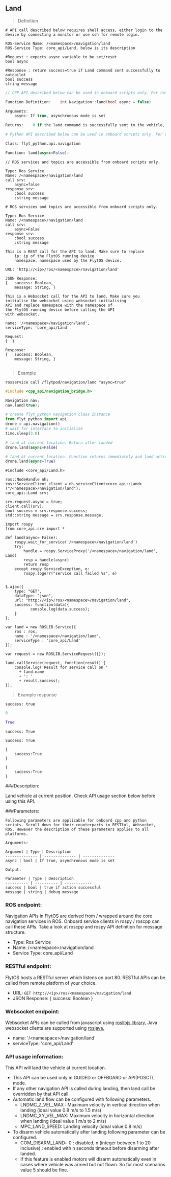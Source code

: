 ## Land


> Definition

```shell
# API call described below requires shell access, either login to the device by connecting a monitor or use ssh for remote login.

ROS-Service Name: /<namespace>/navigation/land
ROS-Service Type: core_api/Land, below is its description

#Request : expects async variable to be set/reset
bool async

#Response : return success=true if Land command sent successfully to autopilot
bool success
string message
```

```cpp
// CPP API described below can be used in onboard scripts only. For remote scripts you can use http client libraries to call FlytOS REST endpoints from cpp.

Function Definition:    int Navigation::land(bool async = false)

Arguments:
    async: If true, asynchronous mode is set

Returns:    0 if the land command is successfully sent to the vehicle, else returns 1.
```

```python
# Python API described below can be used in onboard scripts only. For remote scripts you can use http client libraries to call FlytOS REST endpoints from python.

Class: flyt_python.api.navigation

Function: land(async=False):
```

```cpp--ros
// ROS services and topics are accessible from onboard scripts only.

Type: Ros Service
Name: /<namespace>/navigation/land
call srv: 
    async=false
response srv: 
    :bool success
    :string message
```

```python--ros
# ROS services and topics are accessible from onboard scripts only.

Type: Ros Service
Name: /<namespace>/navigation/land
call srv: 
    async=False
response srv: 
    :bool success
    :string message

```

```javascript--REST
This is a REST call for the API to land. Make sure to replace 
    ip: ip of the FlytOS running device
    namespace: namespace used by the FlytOS device.

URL: 'http://<ip>/ros/<namespace>/navigation/land'

JSON Response:
{   success: Boolean,
    message: String, }

```

```javascript--Websocket
This is a Websocket call for the API to land. Make sure you 
initialise the websocket using websocket initialising 
API and replace namespace with the namespace of 
the FlytOS running device before calling the API 
with websocket.

name: '/<namespace>/navigation/land',
serviceType: 'core_api/Land'

Request:
{  }

Response:
{   success: Boolean,
    message: String, }


```


> Example

```shell
rosservice call /flytpod/navigation/land "async=true" 
```

```cpp
#include <cpp_api/navigation_bridge.h>

Navigation nav;
nav.land(true);
```

```python
# create flyt_python navigation class instance
from flyt_python import api
drone = api.navigation()
# wait for interface to initialize
time.sleep(3.0)

# land at current location. Return after landed
drone.land(async=False)

# land at current location. Function returns immediately and land action finishes asynchronously.  
drone.land(async=True)
```

```cpp--ros
#include <core_api/Land.h>

ros::NodeHandle nh;
ros::ServiceClient client = nh.serviceClient<core_api::Land>("/<namespace>/navigation/land");
core_api::Land srv;

srv.request.async = true;
client.call(srv);
bool success = srv.response.success;
std::string message = srv.response.message;
```

```python--ros
import rospy
from core_api.srv import *

def land(async= False):
    rospy.wait_for_service('/<namespace>/navigation/land')
    try:
        handle = rospy.ServiceProxy('/<namespace>/navigation/land', Land)
        resp = handle(async)
        return resp
    except rospy.ServiceException, e:
        rospy.logerr("service call failed %s", e)

```

```javascript--REST

$.ajax({
    type: "GET",
    dataType: "json",
    url: "http://<ip>/ros/<namespace>/navigation/land",  
    success: function(data){
           console.log(data.success);
    }
};

```

```javascript--Websocket
var land = new ROSLIB.Service({
    ros : ros,
    name : '/<namespace>/navigation/land',
    serviceType : 'core_api/Land'
});

var request = new ROSLIB.ServiceRequest({});

land.callService(request, function(result) {
    console.log('Result for service call on '
      + land.name
      + ': '
      + result.success);
});
```


> Example response

```shell
success: true
```

```cpp
0
```

```python
True
```

```cpp--ros
success: True
```

```python--ros
Success: True
```

```javascript--REST
{
    success:True
}

```

```javascript--Websocket
{
    success:True
}

```





###Description:

Land vehicle at current position. Check API usage section below before using this API.

###Parameters:
    
    Following parameters are applicable for onboard cpp and python scripts. Scroll down for their counterparts in RESTful, Websocket, ROS. However the description of these parameters applies to all platforms. 
    
    Arguments:
    
    Argument | Type | Description
    -------------- | -------------- | --------------
    async | bool | If true, asynchronous mode is set
    
    Output:
    
    Parameter | Type | Description
    ---------- | ---------- | ------------
    success | bool | true if action successful
    message | string | debug message

### ROS endpoint:
Navigation APIs in FlytOS are derived from / wrapped around the core navigation services in ROS. Onboard service clients in rospy / roscpp can call these APIs. Take a look at roscpp and rospy API definition for message structure. 

* Type: Ros Service</br> 
* Name: /\<namespace\>/navigation/land</br>
* Service Type: core_api/Land

### RESTful endpoint:
FlytOS hosts a RESTful server which listens on port 80. RESTful APIs can be called from remote platform of your choice.

* URL: ``GET http://<ip>/ros/<namespace>/navigation/land``
* JSON Response:
{
    success: Boolean
}


### Websocket endpoint:
Websocket APIs can be called from javascript using  [roslibjs library.](https://github.com/RobotWebTools/roslibjs) 
Java websocket clients are supported using [rosjava.](http://wiki.ros.org/rosjava)

* name: '/\<namespace\>/navigation/land'</br>
* serviceType: 'core_api/Land'


### API usage information:

This API will land the vehicle at current location. 

* This API can be used only in GUIDED or OFFBOARD or API|POSCTL mode.
* If any other navigation API is called during landing, then land call be overridden by that API call. 
* Automatic land flow can be configured with following parameters.
  * LNDMC_Z_VEL_MAX : Maximum velocity in vertical direction when landing (ideal value 0.8 m/s to 1.5 m/s)
  * LNDMC_XY_VEL_MAX: Maximum velocity in horizontal direction when landing (ideal value 1 m/s to 2 m/s)
  * MPC_LAND_SPEED: Landing velocity (ideal value 0.8 m/s)
* To disarm vehicle automatically after landing following parameter can be configured.
  * COM_DISARM_LAND:: 0 : disabled, n (integer between 1 to 20 inclusive) : enabled with n seconds timeout before disarming after landed. 
  * If this feature is enabled motors will disarm automatically even in cases where vehicle was armed but not flown. So for most scenarios value 5 should be fine. 